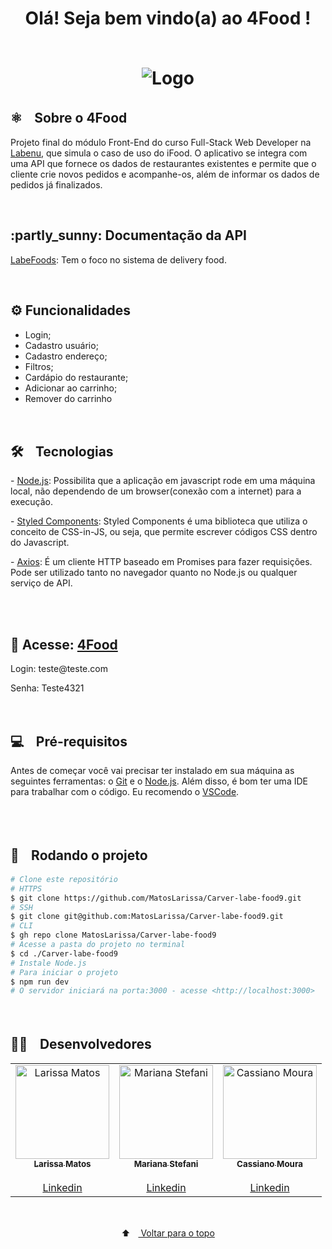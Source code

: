 <h1 align="center" color="069bfb">
  <span color="red">Olá! Seja bem vindo(a) ao  4Food ! </span>
<br /> <br />

<p align="center">
  <img src="https://i.giphy.com/media/9HTu0L9WXbwf6/giphy.webp" alt="Logo">
</p>
<h2>⚛️ﾠSobre o 4Food</h2>
<p> Projeto final do módulo Front-End do curso Full-Stack Web Developer na <a href="https://www.labenu.com.br/quem-somos" target="_blank">Labenu</a>, que simula o caso de uso do iFood. O aplicativo se integra com uma API que fornece os dados de restaurantes existentes e permite que o cliente crie novos pedidos e acompanhe-os, além de informar os dados de pedidos já finalizados.
</p><br/>

<h2> :partly_sunny: Documentação da API </h2>
<p>  <a href="https://documenter.getpostman.com/view/7549981/SWTEdGtT" target="_blank">LabeFoods</a>: Tem o foco no sistema de delivery food.</p>
<br/>
<h2> ⚙️ Funcionalidades</h2>

- Login;
- Cadastro usuário;
- Cadastro endereço;
- Filtros;
- Cardápio do restaurante;
- Adicionar ao carrinho;
- Remover do carrinho
  
<br/>
<h2> 🛠️ﾠTecnologias</h2>

<p> - <a href="https://nodejs.org/en/" target="_blank">Node.js</a>: Possibilita que a aplicação em javascript rode em uma máquina local, não dependendo de um browser(conexão com a internet) para a execução.</p>
<p> - <a href="https://styled-components.com/docs" target="_blank">Styled Components</a>: Styled Components é uma biblioteca que utiliza o conceito de CSS-in-JS, ou seja, que permite escrever códigos CSS dentro do Javascript.</p>

<p> - <a href="https://axios-http.com/ptbr/docs/intro" target="_blank">Axios</a>: É um cliente HTTP baseado em Promises para fazer requisições. Pode ser utilizado tanto no navegador quanto no Node.js ou qualquer serviço de API.</p>
<br/>

<!-- <h2> 🖼️ﾠPreview</h2>
<p align="center">
  <img src="" alt="Preview">
  </p>
<br/> -->
  
 <br/>
 <h2> 🔗 Acesse: <a href="http://4food_.surge.sh/" target="_blank">4Food</a> </h2>
 <p>Login: teste@teste.com</p>
 <p>Senha: Teste4321</p>
 
 <br/>
<h2> 💻ﾠPré-requisitos </h2>

<p>Antes de começar você vai precisar ter instalado em sua máquina as seguintes ferramentas: o <a href="https://git-scm.com" target="_blank">Git</a> e o <a href="https://nodejs.org/en/" target="_blank">Node.js</a>.
Além disso, é bom ter uma IDE para trabalhar com o código. Eu recomendo o <a href="https://code.visualstudio.com" target="_blank">VSCode</a>.</p><br/>
  
  <br/>
 <h2> 🚀ﾠRodando o projeto </h2>

```bash
# Clone este repositório
# HTTPS
$ git clone https://github.com/MatosLarissa/Carver-labe-food9.git
# SSH
$ git clone git@github.com:MatosLarissa/Carver-labe-food9.git
# CLI
$ gh repo clone MatosLarissa/Carver-labe-food9
# Acesse a pasta do projeto no terminal
$ cd ./Carver-labe-food9
# Instale Node.js
# Para iniciar o projeto
$ npm run dev
# O servidor iniciará na porta:3000 - acesse <http://localhost:3000>
```
<br/>
  
<h2>🧑‍💻ﾠDesenvolvedores</h2>
<table align="center">
  <tr>
     <td align="center"><a href="https://github.com/MatosLarissa" target="_blank">
      <img src="https://avatars.githubusercontent.com/u/63737673?v=4" width="150px" alt="Larissa Matos"/>
      <br />
      <sub><b>Larissa Matos</b></sub><br/><br/>
      <sub><a href="https://www.linkedin.com/in/larissa-matos-b5aa93127/" target="_blank">Linkedin</a></sub>
      <br />
    </td>
     <td align="center"><a href="https://github.com/MarianaBJ" target="_blank">
      <img src="https://avatars.githubusercontent.com/u/80788293?v=4" width="150px" alt="Mariana Stefani "/>
      <br />
      <sub><b>Mariana Stefani</b></sub><br/><br/>
      <sub><a href="https://www.linkedin.com/in/marianasjesus/" target="_blank">Linkedin</a></sub>
      <br />
    </td>
     <td align="center"><a href="https://github.com/MouraCass" target="_blank">
      <img src="https://avatars.githubusercontent.com/u/86990508?v=4" width="150px" alt="Cassiano Moura "/>
      <br />
      <sub><b>Cassiano Moura</b></sub><br/><br/>
      <sub><a href="https://www.linkedin.com/in/cassiano-moura-1ab327167/" target="_blank">Linkedin</a></sub>
      <br />
    </td>
</table>
<br/>
  
<p align="center">
  ⬆ﾠ<a href="#top"> Voltar para o topo</a>
</p>
